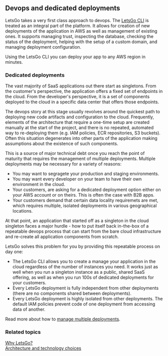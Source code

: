 ## Devops and dedicated deployments

LetsGo takes a very first class approach to devops. The [LetsGo CLI](../reference/letsgo-cli.md) is treated as an integral part of the platform. It allows for creation of new deployments of the application in AWS as well as management of existing ones. It supports managing trust, inspecting the database, checking the status of the deployment, helping with the setup of a custom domain, and managing deployment configuration.

Using the LetsGo CLI you can deploy your app to any AWS region in minutes.

### Dedicated deployments

The vast majority of SaaS applications out there start as singletons. From the customer's perspective, the application offers a fixed set of endpoints in the cloud. From the developer's perspective, it is a set of components deployed to the cloud in a specific data center that offers those endpoints.

The devops story at this stage usually revolves around the quickest path to deploying new code artifacts and configuration to the cloud. Frequently, elements of the architecture that require a one-time setup are created manually at the start of the project, and there is no repeated, automated way to re-deploying them (e.g. IAM policies, ECR repositories, S3 buckets). Often this situation degenerates into other parts of the application making assumptions about the existence of such components.

This is a source of major technical debt once you reach the point of maturity that requires the management of multiple deployments. Multiple deployments may be necessary for a variety of reasons:

- You may want to segragete your production and staging environments.
- You may want every developer on your team to have their own environment in the cloud.
- Your customers, are asking for a dedicated deployment option either on your AWS account or on theirs. This is often the case with B2B apps.
- Your customers demand that certain data locality requiremets are met, which requires multiple, isolated deployments in various geographical locations.

At that point, an application that started off as a singleton in the cloud singleton faces a major hurdle - how to put itself back in-the-box of a repeatable devops process that can start from the bare cloud infrastructure and re-create all application components from scratch.

LetsGo solves this problem for you by providing this repeatable process on day one:

- The LetsGo CLI allows you to create a manage your application in the cloud regardless of the number of instances you need. It works just as well when you run a singleton instance as a public, shared SaaS offering, as well as when you run 100s of dedicated deployments for your customers.
- Every LetsGo deployment is fully independent from other deployments (there are no components shared between deployments).
- Every LetsGo deployment is highly isolated from other deployments. The default IAM policies prevent code of one deployment from accessing data of another.

Read more about how to [manage multiple deployments](../how-to/manage-multiple-deployments.md).

### Related topics

[Why LetsGo?](../why.md)  
[Architecture and technology choices](./architecture-and-technology-choices.md)
